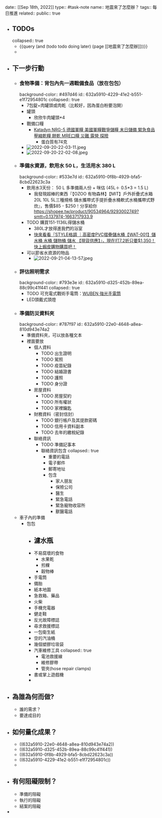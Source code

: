 date:: [[Sep 18th, 2022]]
type:: #task-note
name:: 地震來了怎麼辦？
tags::  每日推進
related::
public:: true

- ## TODOs
  collapsed:: true
	- {{query (and (todo todo doing later) (page [[地震來了怎麼辦]]))}}
	-
- ## 下一步行動
	- ### 食物準備：背包內先一週戰備食品（放在包包）
	  background-color:: #497d46
	  id:: 632a5910-4229-41e2-b551-e1f72954801c
	  collapsed:: true
		- 7包錠+肉罐頭或肉乾（比較好，因為蛋白粉要泡開）
		- 罐頭
			- 欣欣牛肉罐頭*4
		- 戰備口糧
			- [Katadyn NRG-5 德國軍糧 美國軍糧戰爭儲糧 末日儲備 緊急食品 壓縮乾糧 餅乾 MRE口糧 災難 露營 探險](https://shopee.tw/product/57371944/10976800001?smtt=0.137974-1663636078.9)
				- 蛋白質有74克
		- ![2022-09-20-22-03-11.jpeg](../assets/2022-09-20-22-03-11.jpeg)
		- ![2022-09-20-22-02-08.jpeg](../assets/2022-09-20-22-02-08.jpeg)
	- ### 準備水資源，飲用水 50 L，生活用水 380 L
	  background-color:: #533e7d
	  id:: 632a5910-0f8b-4929-bfa5-8cbd22623c3a
		- 飲用水3天份： 50 L 多準備兩人份 + 咪估 (45L＋ 0.5*3 = 1.5 L)
			- 我發現超棒的東西『【OZOO 有物森林】【MIT】戶外折疊式水箱 20L 10L 5L三種規格 儲水攜帶式手提折疊水桶軟式水桶攜帶式野炊』，售價$85 - $250！分享給你 https://shopee.tw/product/90534964/9293002749?smtt=0.137974-1663717933.9
		- TODO 購買151-1136L得儲水桶
			- 380L才放得進我們的浴室
			- [快來看看『STYLE格調 ｜高密度PVC摺疊儲水桶【WAT-001】儲水桶 水桶 儲物桶 儲水 【現貨供應】』，現在打7.2折只要$1,350！快上蝦皮購物購買吧！](https://shopee.tw/product/150247890/15922229468?smtt=0.137974-1663705825.9)
		- 可以節省水資源的物品
			- ![2022-09-21-04-13-57.jpeg](../assets/2022-09-21-04-13-57.jpeg)
	- ### 評估照明需求
	  background-color:: #793e3e
	  id:: 632a5910-d325-452b-89ea-88c99c41f441
	  collapsed:: true
		- TODO 可充電式戰術手電筒：[WUBEN 強光手電筒](https://shopee.tw/%E3%80%90%E9%8C%B8%E7%89%B9%E5%85%89%E9%9B%BB%E3%80%91WUBEN-C3-%E5%BC%B7%E5%85%89LED%E6%88%B0%E8%A1%93%E6%89%8B%E9%9B%BB%E7%AD%92-1200%E6%B5%81%E6%98%8E-18650%E9%8B%B0%E9%9B%BB%E6%B1%A0-USB-C%E5%85%85%E9%9B%BB-%E8%AD%A6%E7%94%A8%E8%BB%8D%E7%94%A8-EC20-i.2175286.6834637040?sp_atk=80a6ba57-d660-4063-a5ef-f58771d6f5dd&xptdk=80a6ba57-d660-4063-a5ef-f58771d6f5dd)
		- LED頭戴式頭燈
	- ### 準備防災資料夾
	  background-color:: #787f97
	  id:: 632a5910-22e0-4648-a8ea-810d943e74a2
		- 準備資料夾，可以放各種文本
		- 裡面要放
			- 個人資料
				- TODO 出生證明
				- TODO 駕照
				- TODO 疫苗紀錄
				- TODO 結婚證書
				- TODO 護照
				- TODO 身分證
			- 房屋資料
				- TODO 房屋契約
				- TODO 所有權狀
				- TODO 家裡鑰匙
			- 財務資料（密封信封）
				- TODO 銀行帳戶及其提款密碼
				- TODO 信用卡資料副本
				- TODO 去年的繳稅紀錄
			- 聯絡資訊
				- TODO 準備記事本
				- 聯絡資訊包含
				  collapsed:: true
					- 重要的電話
					- 電子郵件
					- 郵寄地址
					- 包含
						- 家人朋友
						- 保險公司
						- 醫生
						- 緊急電話
						- 緊急寵物收容所
						- 獸醫電話
	- 車子內的準備
		- 包包
			- 濾水瓶
				-
			- 不易腐壞的食物
				- 水果乾
				- 煎粿
				- 穀物棒
			- 手電筒
			- 備胎
			- 紙本地圖
			- 急救箱、藥品
			- 火柴
			- 手機充電器
			- 健走鞋
			- 反光故障標誌
			- 尋求救援標誌
			- 一包衛生紙
			- 空的汽油桶
			- 幾個塑膠垃圾袋
			- 汽車維修工具
			  collapsed:: true
				- 電池救援線
				- 維修膠帶
				- 管夾(hose repair clamps)
			- 書或掌上遊戲機
			-
- ## 為誰為何而做?
	- 誰的需求？
	- 要達成目的
- ## 如何量化成果？
	- ((632a5910-22e0-4648-a8ea-810d943e74a2))
	- ((632a5910-d325-452b-89ea-88c99c41f441))
	- ((632a5910-0f8b-4929-bfa5-8cbd22623c3a))
	- ((632a5910-4229-41e2-b551-e1f72954801c))
	-
- ## 有何阻礙限制？
	- 準備的阻礙
	- 執行的阻礙
	- 結案的阻礙
-
